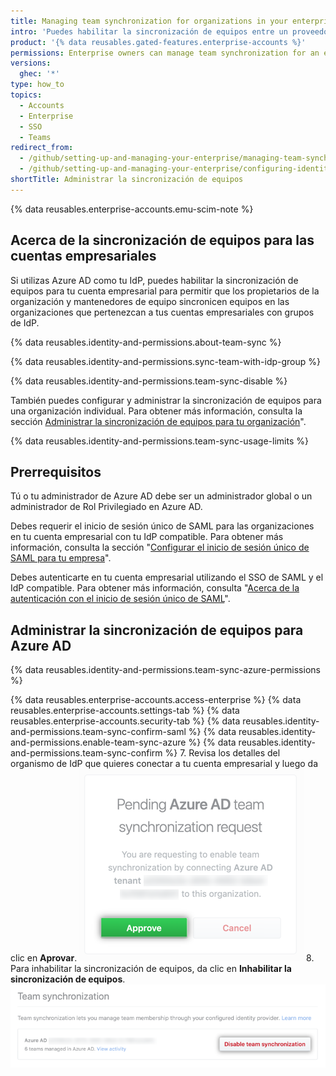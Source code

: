 ```yaml
---
title: Managing team synchronization for organizations in your enterprise
intro: 'Puedes habilitar la sincronización de equipos entre un proveedor de identidad (IdP) y {% data variables.product.product_name %} para permitir que las organizaciones que pertenezcan a tu cuenta empresarial administren la membrecía de equipo a través de grupos de IdP.'
product: '{% data reusables.gated-features.enterprise-accounts %}'
permissions: Enterprise owners can manage team synchronization for an enterprise account.
versions:
  ghec: '*'
type: how_to
topics:
  - Accounts
  - Enterprise
  - SSO
  - Teams
redirect_from:
  - /github/setting-up-and-managing-your-enterprise/managing-team-synchronization-for-organizations-in-your-enterprise-account
  - /github/setting-up-and-managing-your-enterprise/configuring-identity-and-access-management-for-your-enterprise-account/managing-team-synchronization-for-organizations-in-your-enterprise-account
shortTitle: Administrar la sincronización de equipos
---
```


{% data reusables.enterprise-accounts.emu-scim-note %}

## Acerca de la sincronización de equipos para las cuentas empresariales

Si utilizas Azure AD como tu IdP, puedes habilitar la sincronización de equipos para tu cuenta empresarial para permitir que los propietarios de la organización y mantenedores de equipo sincronicen equipos en las organizaciones que pertenezcan a tus cuentas empresariales con grupos de IdP.

{% data reusables.identity-and-permissions.about-team-sync %}

{% data reusables.identity-and-permissions.sync-team-with-idp-group %}

{% data reusables.identity-and-permissions.team-sync-disable %}

También puedes configurar y administrar la sincronización de equipos para una organización individual. Para obtener más información, consulta la sección [Administrar la sincronización de equipos para tu organización](/organizations/managing-saml-single-sign-on-for-your-organization/managing-team-synchronization-for-your-organization)".

{% data reusables.identity-and-permissions.team-sync-usage-limits %}

## Prerrequisitos

Tú o tu administrador de Azure AD debe ser un administrador global o un administrador de Rol Privilegiado en Azure AD.

Debes requerir el inicio de sesión único de SAML para las organizaciones en tu cuenta empresarial con tu IdP compatible. Para obtener más información, consulta la sección "[Configurar el inicio de sesión único de SAML para tu empresa](/admin/authentication/managing-identity-and-access-for-your-enterprise/configuring-saml-single-sign-on-for-your-enterprise)".

Debes autenticarte en tu cuenta empresarial utilizando el SSO de SAML y el IdP compatible. Para obtener más información, consulta "[Acerca de la autenticación con el inicio de sesión único de SAML](/articles/about-authentication-with-saml-single-sign-on)".

## Administrar la sincronización de equipos para Azure AD

{% data reusables.identity-and-permissions.team-sync-azure-permissions %}

{% data reusables.enterprise-accounts.access-enterprise %}
{% data reusables.enterprise-accounts.settings-tab %}
{% data reusables.enterprise-accounts.security-tab %}
{% data reusables.identity-and-permissions.team-sync-confirm-saml %}
{% data reusables.identity-and-permissions.enable-team-sync-azure %}
{% data reusables.identity-and-permissions.team-sync-confirm %}
7. Revisa los detalles del organismo de IdP que quieres conectar a tu cuenta empresarial y luego da clic en **Aprovar**. ![Solicitud pendiente para habilitar la sincronización de equipo a un locatario IdP específico con la opción de aprobar o cancelar la solicitud](/assets/images/help/teams/approve-team-synchronization.png)
8. Para inhabilitar la sincronización de equipos, da clic en **Inhabilitar la sincronización de equipos**. ![Inhabilita la sincronización de equipo](/assets/images/help/teams/disable-team-synchronization.png)
